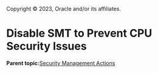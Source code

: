Copyright © 2023, Oracle and/or its affiliates.

# Disable SMT to Prevent CPU Security Issues

**Parent topic:**[Security Management Actions](../topics/securitypractice.md)

